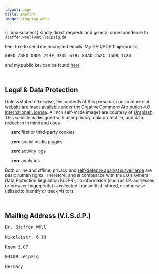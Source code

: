 ```yaml
---
layout: page
title: Imprint
image: /img/imp.webp
---
```


{: .box-success}
Kindly direct requests and general correspondence to `steffen.woell@uni-leipzig.de`

<div class="box-note" style="margin-bottom:60px">
Feel free to send me encrypted emails. My GPG/PGP fingerprint is <pre>8BED A8F0 0BD5 744F 4235 6797 83AD 2A2C 15D9 472B</pre> and my public key can be found <a href="/doc/sw_pgp_public_key.asc">here</a>.
</div>

<!--## Social Media
<div class="box-blue">
<div>
<div><i class="fab fa-researchgate" style="padding-right:15px"></i><a href="https://www.researchgate.net/profile/Steffen-Woell" target="_blank">ResearchGate</a></div><br/>
<div><i class="fab fa-mastodon" style="padding-right:15px"></i><a href="https://mastodon.social/@SteffenWoell" target="_blank">Mastodon</a></div><br/>
<div><i class="fab fa-instagram" style="padding-right:15px"></i><a href="https://www.instagram.com/streetart_leipzig/" target="_blank">Instagram</a></div><br/>
<div><i class="fab fa-soundcloud" style="padding-right:10px"></i><a href="https://soundcloud.com/w-a_s" target="_blank">SoundCloud</a></div>
</div>
</div>-->

## Legal & Data Protection

<div class="box-warning" style="margin-bottom:60px">
Unless stated otherwise, the contents of this personal, non-commercial website are made available under the <a rel="license" href="https://creativecommons.org/licenses/by/4.0/" title="CC BY 4.0" target="_blank">Creative Commons Attribution 4.0 International License</a>. All non self-made images are courtesy of <a href="https://unsplash.com/" target="_blank">Unsplash</a>. This website is designed with user privacy, data protection, and data reduction in mind and uses
<p><i class="fas fa-cookie-bite fa-2x" style="padding-left:10px; padding-right:10px"></i><b>zero</b> first or third-party cookies</p>
<p><i class="fas fa-thumbs-down fa-2x" style="padding-left:10px; padding-right:10px"></i><b>zero</b> social media plugins</p>
<p><i class="fas fa-toilet-paper fa-2x" style="padding-left:10px; padding-right:10px"></i><b>zero</b> activity logs</p>
<p><i class="fas fa-user-secret fa-2x" style="padding-left:10px; padding-right:10px"></i><b>zero</b> analytics</p>
<p>Both online and offline, privacy and <a href="https://ssd.eff.org/" target="_blank">self-defense against surveillance</a> are basic human rights. Therefore, and in compliance with the EU's General Data Protection Regulation (GDPR), no information (such as I.P. addresses or browser fingerprints) is collected, transmitted, stored, or otherwise utilized to identify or track visitors.</p>
</div>

## Mailing Address (V.i.S.d.P.)

<div class="box-note" style="margin-bottom:60px">
<pre>Dr. Steffen Wöll<br/>
Nikolaistr. 6-10<br/>
Room 5.07<br/>
04109 Leipzig<br/>
Germany</pre>
</div>
